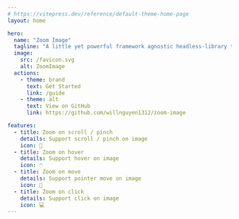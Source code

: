 ```yaml
---
# https://vitepress.dev/reference/default-theme-home-page
layout: home

hero:
  name: "Zoom Image"
  tagline: "A little yet powerful framework agnostic headless-library to zoom image on the web"
  image:
    src: /favicon.svg
    alt: ZoomImage
  actions:
    - theme: brand
      text: Get Started
      link: /guide
    - theme: alt
      text: View on GitHub
      link: https://github.com/willnguyen1312/zoom-image

features:
  - title: Zoom on scroll / pinch
    details: Support scroll / pinch on image
    icon: 🤏
  - title: Zoom on hover
    details: Support hover on image
    icon: 🖱️
  - title: Zoom on move
    details: Support pointer move on image
    icon: 🎢
  - title: Zoom on click
    details: Support click on image
    icon: 💻
---
```


<script setup>
import HomePageShow from './components/HomePageShow.vue'
import Footer from './components/FooterComp.vue'
</script>

<HomePageShow />
<Footer />
